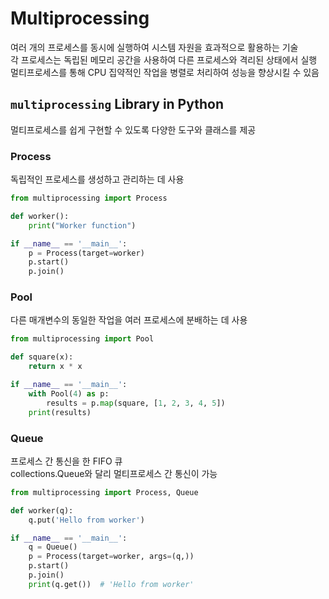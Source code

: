 # Multiprocessing
여러 개의 프로세스를 동시에 실행하여 시스템 자원을 효과적으로 활용하는 기술\
각 프로세스는 독립된 메모리 공간을 사용하여 다른 프로세스와 격리된 상태에서 실행\
멀티프로세스를 통해 CPU 집약적인 작업을 병렬로 처리하여 성능을 향상시킬 수 있음

## `multiprocessing` Library in Python
멀티프로세스를 쉽게 구현할 수 있도록 다양한 도구와 클래스를 제공

### Process
독립적인 프로세스를 생성하고 관리하는 데 사용
```python
from multiprocessing import Process

def worker():
    print("Worker function")

if __name__ == '__main__':
    p = Process(target=worker)
    p.start()
    p.join()
```

### Pool
다른 매개변수의 동일한 작업을 여러 프로세스에 분배하는 데 사용
```python
from multiprocessing import Pool

def square(x):
    return x * x

if __name__ == '__main__':
    with Pool(4) as p:
        results = p.map(square, [1, 2, 3, 4, 5])
    print(results)
```

### Queue
프로세스 간 통신을 한 FIFO 큐\
collections.Queue와 달리 멀티프로세스 간 통신이 가능
```python
from multiprocessing import Process, Queue

def worker(q):
    q.put('Hello from worker')

if __name__ == '__main__':
    q = Queue()
    p = Process(target=worker, args=(q,))
    p.start()
    p.join()
    print(q.get())  # 'Hello from worker'
```